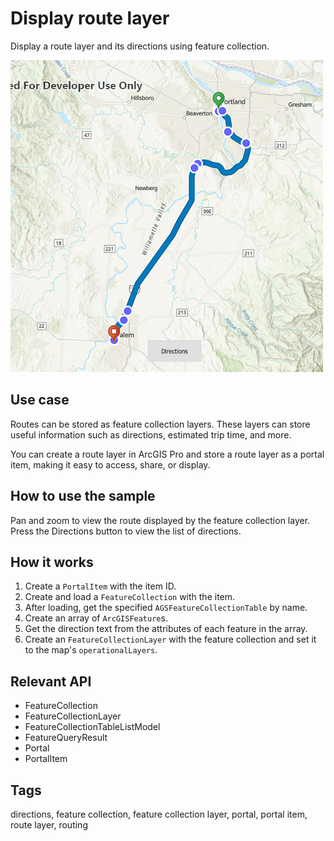 # Display route layer

Display a route layer and its directions using feature collection.

![](screenshot.png)

## Use case

Routes can be stored as feature collection layers. These layers can store useful information such as directions, estimated trip time, and more. 

You can create a route layer in ArcGIS Pro and store a route layer as a portal item, making it easy to access, share, or display.

## How to use the sample
Pan and zoom to view the route displayed by the feature collection layer. Press the Directions button to view the list of directions.

## How it works

1. Create a `PortalItem` with the item ID.
2. Create and load a `FeatureCollection` with the item.
3. After loading, get the specified `AGSFeatureCollectionTable` by name.
4. Create an array of `ArcGISFeature`s.
5. Get the direction text from the attributes of each feature in the array.
6. Create an `FeatureCollectionLayer` with the feature collection and set it to the map's `operationalLayers`.

## Relevant API

* FeatureCollection
* FeatureCollectionLayer
* FeatureCollectionTableListModel
* FeatureQueryResult
* Portal
* PortalItem

## Tags

directions, feature collection, feature collection layer, portal, portal item, route layer, routing

